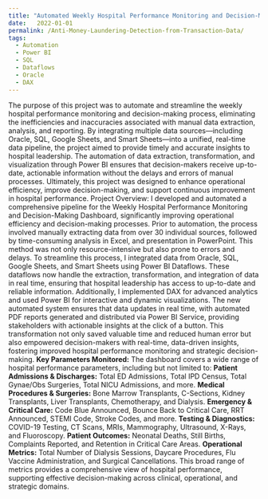 ```yaml
---
title: "Automated Weekly Hospital Performance Monitoring and Decision-Making System"
date:   2022-01-01
permalink: /Anti-Money-Laundering-Detection-from-Transaction-Data/
tags:
  - Automation
  - Power BI
  - SQL
  - Dataflows
  - Oracle
  - DAX
---
```


The purpose of this project was to automate and streamline the weekly hospital performance monitoring and decision-making process, eliminating the inefficiencies and inaccuracies associated with manual data extraction, analysis, and reporting. By integrating multiple data sources—including Oracle, SQL, Google Sheets, and Smart Sheets—into a unified, real-time data pipeline, the project aimed to provide timely and accurate insights to hospital leadership. The automation of data extraction, transformation, and visualization through Power BI ensures that decision-makers receive up-to-date, actionable information without the delays and errors of manual processes. Ultimately, this project was designed to enhance operational efficiency, improve decision-making, and support continuous improvement in hospital performance.
Project Overview: I developed and automated a comprehensive pipeline for the Weekly Hospital Performance Monitoring and Decision-Making Dashboard, significantly improving operational efficiency and decision-making processes. Prior to automation, the process involved manually extracting data from over 30 individual sources, followed by time-consuming analysis in Excel, and presentation in PowerPoint. This method was not only resource-intensive but also prone to errors and delays.
To streamline this process, I integrated data from Oracle, SQL, Google Sheets, and Smart Sheets using Power BI Dataflows. These dataflows now handle the extraction, transformation, and integration of data in real time, ensuring that hospital leadership has access to up-to-date and reliable information. Additionally, I implemented DAX for advanced analytics and used Power BI for interactive and dynamic visualizations.
The new automated system ensures that data updates in real time, with automated PDF reports generated and distributed via Power BI Service, providing stakeholders with actionable insights at the click of a button. This transformation not only saved valuable time and reduced human error but also empowered decision-makers with real-time, data-driven insights, fostering improved hospital performance monitoring and strategic decision-making.
**Key Parameters Monitored:** The dashboard covers a wide range of hospital performance parameters, including but not limited to:
**Patient Admissions & Discharges:** Total ED Admissions, Total IPD Census, Total Gynae/Obs Surgeries, Total NICU Admissions, and more.
**Medical Procedures & Surgeries:** Bone Marrow Transplants, C-Sections, Kidney Transplants, Liver Transplants, Chemotherapy, and Dialysis.
**Emergency & Critical Care:** Code Blue Announced, Bounce Back to Critical Care, RRT Announced, STEMI Code, Stroke Codes, and more.
**Testing & Diagnostics:** COVID-19 Testing, CT Scans, MRIs, Mammography, Ultrasound, X-Rays, and Fluoroscopy.
**Patient Outcomes:** Neonatal Deaths, Still Births, Complaints Reported, and Retention in Critical Care Areas.
**Operational Metrics:** Total Number of Dialysis Sessions, Daycare Procedures, Flu Vaccine Administration, and Surgical Cancellations.
This broad range of metrics provides a comprehensive view of hospital performance, supporting effective decision-making across clinical, operational, and strategic domains.

   
